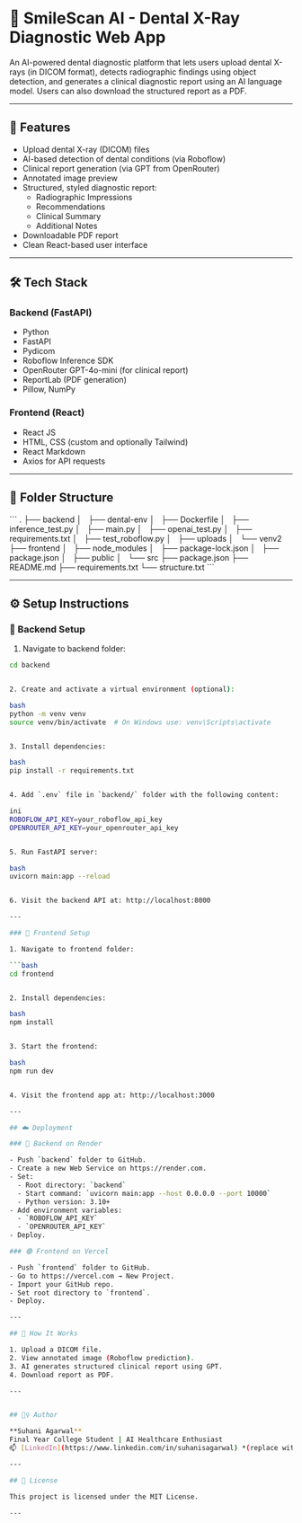 # 🦷 SmileScan AI - Dental X-Ray Diagnostic Web App

An AI-powered dental diagnostic platform that lets users upload dental X-rays (in DICOM format), detects radiographic findings using object detection, and generates a clinical diagnostic report using an AI language model. Users can also download the structured report as a PDF.

---

## 🚀 Features

- Upload dental X-ray (DICOM) files
- AI-based detection of dental conditions (via Roboflow)
- Clinical report generation (via GPT from OpenRouter)
- Annotated image preview
- Structured, styled diagnostic report:
  - Radiographic Impressions
  - Recommendations
  - Clinical Summary
  - Additional Notes
- Downloadable PDF report
- Clean React-based user interface

---

## 🛠️ Tech Stack

### Backend (FastAPI)
- Python
- FastAPI
- Pydicom
- Roboflow Inference SDK
- OpenRouter GPT-4o-mini (for clinical report)
- ReportLab (PDF generation)
- Pillow, NumPy

### Frontend (React)
- React JS
- HTML, CSS (custom and optionally Tailwind)
- React Markdown
- Axios for API requests

---

## 📁 Folder Structure

\```
.
├── backend
│   ├── dental-env
│   ├── Dockerfile
│   ├── inference_test.py
│   ├── main.py
│   ├── openai_test.py
│   ├── requirements.txt
│   ├── test_roboflow.py
│   ├── uploads
│   └── venv2
├── frontend
│   ├── node_modules
│   ├── package-lock.json
│   ├── package.json
│   ├── public
│   └── src
├── package.json
├── README.md
├── requirements.txt
└── structure.txt
\```

---

## ⚙️ Setup Instructions

### 🔧 Backend Setup

1. Navigate to backend folder:

```bash
cd backend


2. Create and activate a virtual environment (optional):

bash
python -m venv venv
source venv/bin/activate  # On Windows use: venv\Scripts\activate


3. Install dependencies:

bash
pip install -r requirements.txt


4. Add `.env` file in `backend/` folder with the following content:

ini
ROBOFLOW_API_KEY=your_roboflow_api_key
OPENROUTER_API_KEY=your_openrouter_api_key


5. Run FastAPI server:

bash
uvicorn main:app --reload


6. Visit the backend API at: http://localhost:8000

---

### 🎨 Frontend Setup

1. Navigate to frontend folder:

```bash
cd frontend


2. Install dependencies:

bash
npm install


3. Start the frontend:

bash
npm run dev


4. Visit the frontend app at: http://localhost:3000

---

## ☁️ Deployment

### 🔷 Backend on Render

- Push `backend` folder to GitHub.
- Create a new Web Service on https://render.com.
- Set:
  - Root directory: `backend`
  - Start command: `uvicorn main:app --host 0.0.0.0 --port 10000`
  - Python version: 3.10+
- Add environment variables:
  - `ROBOFLOW_API_KEY`
  - `OPENROUTER_API_KEY`
- Deploy.

### 🟢 Frontend on Vercel

- Push `frontend` folder to GitHub.
- Go to https://vercel.com → New Project.
- Import your GitHub repo.
- Set root directory to `frontend`.
- Deploy.

---

## 🧪 How It Works

1. Upload a DICOM file.
2. View annotated image (Roboflow prediction).
3. AI generates structured clinical report using GPT.
4. Download report as PDF.

---


## 🙋‍♀️ Author

**Suhani Agarwal**  
Final Year College Student | AI Healthcare Enthusiast  
📫 [LinkedIn](https://www.linkedin.com/in/suhanisagarwal) *(replace with your actual URL)*

---

## 📜 License

This project is licensed under the MIT License.

---


